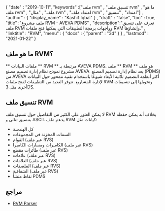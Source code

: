 {
  "date" : "2019-10-11",
  "keywords" :["ملف rvm" , "تنسيق ملف rvm" , "ما هو ملف rvm" , "ملف" , "مثال rvm" , "امتداد ملف rvm" , "امتداد" , "تنسيق"] ,
  "author" : {
    "display_name" : "Kashif Iqbal"
} ,
  "draft" : "false",
  "toc" : true,
  "title" :"ملف مشروع RVM - AVEVA PDMS" ,
  "description":"تعرف على تنسيق ملف RVM وواجهات برمجة التطبيقات التي يمكنها فتح ملفات RVM وإنشاؤها." ,
  "linktitle" : "RVM",
  "menu" : {
    "docs" : {
      "parent" : "3d"
}
} ,
  "lastmod" : "2021-01-22"
}

## ما هو ملف RVM؟

** ملفات البيانات ** RVM ** مرتبطة بـ AVEVA PDMS. ملف ** RVM ** هو ملف مشروع نموذج نظام إدارة تصميم مصنع AVEVA. يعد نظام إدارة تصميم المصنع (PDMS) من AVEVA أكثر أنظمة التصميم ثلاثية الأبعاد شيوعًا باستخدام تقنية تتمحور حول البيانات لإدارة المشاريع. تتوفر العديد من التطبيقات لفتح ملفات RVM وتحويلها إلى تنسيقات أخرى مثل [3DS](/ar/3d/3ds/).

## تنسيق ملف RVM

لا يمكن العثور على الكثير من التفاصيل حول تنسيق ملف RVM بخلاف أنه يمكن حفظه بتنسيق ثنائي و ASCII. يدعم ملف RVM كيانات مثل:

* كل الهندسة
* السمات المخزنة في المجموعات
* القوام (عبر ملف RVS)
* الكاميرات ومسارات الكاميرا (عبر ملف RVS)
* طائرات مقطع (عبر ملف RVS)
* علامات (عبر ملف RVS)
* العلامات (عبر ملف RVS)
* الملصقات (عبر ملف RVS)
* الشفافية (عبر ملف RVS)
* نقاط منشأ PDMS

## مراجع

* [RVM Parser](https://github.com/cdyk/rvmparser)

